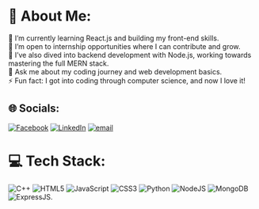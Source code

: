 # 💫 About Me:
🔭 I’m currently learning React.js and building my front-end skills.<br>🤝 I’m open to internship opportunities where I can contribute and grow.<br>🌱 I’ve also dived into backend development with Node.js, working towards mastering the full MERN stack.<br>💬 Ask me about my coding journey and web development basics.<br>⚡ Fun fact: I got into coding through computer science, and now I love it! 


## 🌐 Socials:
[![Facebook](https://img.shields.io/badge/Facebook-%231877F2.svg?logo=Facebook&logoColor=white)](https://facebook.com/innoxent.farrukh.7) [![LinkedIn](https://img.shields.io/badge/LinkedIn-%230077B5.svg?logo=linkedin&logoColor=white)](https://linkedin.com/in/muhammad-farrukh-8a3737309) [![email](https://img.shields.io/badge/Email-D14836?logo=gmail&logoColor=white)](mailto:farrukh.web2@gmail.com) 

# 💻 Tech Stack:
![C++](https://img.shields.io/badge/c++-%2300599C.svg?style=for-the-badge&logo=c%2B%2B&logoColor=white) ![HTML5](https://img.shields.io/badge/html5-%23E34F26.svg?style=for-the-badge&logo=html5&logoColor=white) ![JavaScript](https://img.shields.io/badge/javascript-%23323330.svg?style=for-the-badge&logo=javascript&logoColor=%23F7DF1E) ![CSS3](https://img.shields.io/badge/css3-%231572B6.svg?style=for-the-badge&logo=css3&logoColor=white) ![Python](https://img.shields.io/badge/python-3670A0?style=for-the-badge&logo=python&logoColor=ffdd54) ![NodeJS](https://img.shields.io/badge/node.js-6DA55F?style=for-the-badge&logo=node.js&logoColor=white) ![MongoDB](https://img.shields.io/badge/MongoDB-%234ea94b.svg?style=for-the-badge&logo=mongodb&logoColor=white) ![ExpressJS](https://img.shields.io/badge/Express.js-000000.svg?style=for-the-badge&logo=express&logoColor=white).




